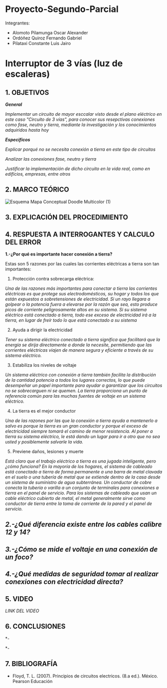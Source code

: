 # Proyecto-Segundo-Parcial
Integrantes:
- Alomoto Pilamunga Oscar Alexander
- Ordóñez Quiroz Fernando Gabriel
- Pilataxi Constante Luis Jairo

# Interruptor de 3 vías (luz de escaleras)

## 1. OBJETIVOS

***General***

*Implementar un circuito de mayor esccalar visto desde el plano eléctrico en este caso "Circuito de 3 vías", para conocer sus resepctivas conexiones como fase, neutro  y tierra, mediante la investigación y los conocimientos adquiridos hasta hoy*

***Especificos***

*Explicar porqué no se necesita conexión a tierra en este tipo de circuitos*

*Analizar las conexiones fase, neutro y tierra*

*Justificar la implementación de dicho circuito en la vida real, como en edificios, empresas, entre otros* 

## 2. MARCO TEÓRICO

![Esquema Mapa Conceptual Doodle Multicolor (1)](https://user-images.githubusercontent.com/116774906/212799677-06bfcfcf-44f6-4a8f-ad7a-53d35289bf44.png)


## 3. EXPLICACIÓN DEL PROCEDIMIENTO


## 4. RESPUESTA A INTERROGANTES Y CALCULO DEL ERROR

**1.-¿Por qué es importante hacer conexión a tierra?**

Estas son 5 razones por las cuales las corrientes eléctricas a tierra son tan importantes:

1. Protección contra sobrecarga eléctrica: 

*Una de las razones más importantes para conectar a tierra las corrientes eléctricas es que protege sus electrodomésticos, su hogar y todos los que están expuestos a sobretensiones de electricidad. Si un rayo llegara a golpear o la potencia fuera a elevarse por la razón que sea, esto produce picos de corriente peligrosamente altos en su sistema. Si su sistema eléctrico está conectado a tierra, todo ese exceso de electricidad irá a la tierra, en lugar de freír todo lo que está conectado a su sistema*

2. Ayuda a dirigir la electricidad

*Tener su sistema eléctrico conectado a tierra significa que facilitará que la energía se dirija directamente a donde la necesite, permitiendo que las corrientes eléctricas viajen de manera segura y eficiente a través de su sistema eléctrico.*

3. Estabiliza los niveles de voltaje

*Un sistema eléctrico con conexión a tierra también facilita la distribución de la cantidad potencia a todos los lugares correctos, lo que puede desempeñar un papel importante para ayudar a garantizar que los circuitos no se sobrecarguen ni se quemen. La tierra proporciona un punto de referencia común para las muchas fuentes de voltaje en un sistema eléctrico.*

4. La tierra es el mejor conductor

*Una de las razones por las que la conexión a tierra ayuda a mantenerlo a salvo es porque la tierra es un gran conductor y porque el exceso de electricidad siempre tomará el camino de menor resistencia. Al poner a tierra su sistema eléctrico, le está dando un lugar para ir a otro que no sea usted y posiblemente salvarle la vida.*

5. Previene daños, lesiones y muerte

*Está claro que el trabajo eléctrico a tierra es una jugada inteligente, pero ¿cómo funciona?
En la mayoría de los hogares, el sistema de cableado está conectado a tierra de forma permanente a una barra de metal clavada en el suelo o una tubería de metal que se extiende dentro de la casa desde un sistema de suministro de agua subterránea. Un conductor de cobre conecta la tubería o varilla a un conjunto de terminales para conexiones a tierra en el panel de servicio. Para los sistemas de cableado que usan un cable eléctrico cubierto de metal, el metal generalmente sirve como conductor de tierra entre la toma de corriente de la pared y el panel de servicio.*







*2.-¿Qué diferencia existe entre los cables calibre 12 y 14?*
- 
*3.-¿Cómo se mide el voltaje en una conexión de un foco?*
- 
*4.-¿Qué medidas de seguridad tomar al realizar conexiones con electricidad directa?* 
- 



## 5. VIDEO

*LINK DEL VIDEO*



## 6. CONCLUSIONES

*-

*-

## 7. BIBLIOGRAFÍA

- Floyd, T. L. (2007). Principios de circuitos electricos. (8.a ed.). México. Pearson Educación




